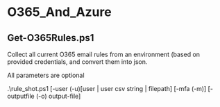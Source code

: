 # O365_And_Azure

Get-O365Rules.ps1
------------------------------------------

Collect all current O365 email rules from an environment (based on provided credentials, and convert them into json.

All parameters are optional

.\rule_shot.ps1 [-user (-u)[user | user csv string | filepath] [-mfa (-m)] [-outputfile (-o) output-file]

